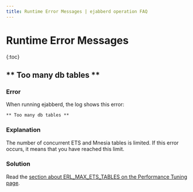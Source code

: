 ```yaml
---
title: Runtime Error Messages | ejabberd operation FAQ
---
```


# Runtime Error Messages

{:toc}

## \*\* Too many db tables \*\*

### Error

When running ejabberd, the log shows this error:

    ** Too many db tables **

### Explanation

The number of concurrent ETS and Mnesia tables is limited. If this
error occurs, it means that you have reached this limit.

### Solution

Read the
[section about ERL_MAX_ETS_TABLES on the Performance Tuning page](https://www.ejabberd.im/tuning#erl_max_ets_tables).
